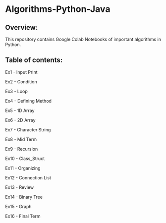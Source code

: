 # Algorithms-Python-Java

## Overview:

This repository contains Google Colab Notebooks of important algorithms in Python.

## Table of contents:

Ex1 - Input Print

Ex2 - Condition

Ex3 - Loop

Ex4 - Defining Method

Ex5 - 1D Array

Ex6 - 2D Array

Ex7 - Character String

Ex8 - Mid Term

Ex9 - Recursion

Ex10 - Class_Struct

Ex11 - Organizing 

Ex12 - Connection List

Ex13 - Review

Ex14 - Binary Tree

Ex15 - Graph

Ex16 - Final Term
